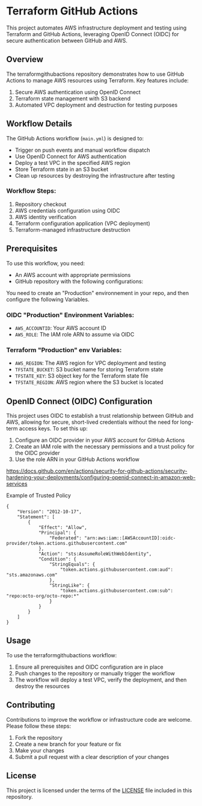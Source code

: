 # Terraform GitHub Actions

This project automates AWS infrastructure deployment and testing using Terraform and GitHub Actions, leveraging OpenID Connect (OIDC) for secure authentication between GitHub and AWS.

## Overview

The terraformgithubactions repository demonstrates how to use GitHub Actions to manage AWS resources using Terraform. Key features include:

1. Secure AWS authentication using OpenID Connect
2. Terraform state management with S3 backend
3. Automated VPC deployment and destruction for testing purposes

## Workflow Details

The GitHub Actions workflow (`main.yml`) is designed to:

- Trigger on push events and manual workflow dispatch
- Use OpenID Connect for AWS authentication
- Deploy a test VPC in the specified AWS region
- Store Terraform state in an S3 bucket
- Clean up resources by destroying the infrastructure after testing

### Workflow Steps:

1. Repository checkout
2. AWS credentials configuration using OIDC
3. AWS identity verification
4. Terraform configuration application (VPC deployment)
5. Terraform-managed infrastructure destruction

## Prerequisites

To use this workflow, you need:

- An AWS account with appropriate permissions
- GitHub repository with the following configurations:

You need to create an "Production" environnement in your repo, and then configure the following Variables.

### OIDC "Production" Environment Variables:
  - `AWS_ACCOUNTID`: Your AWS account ID
  - `AWS_ROLE`: The IAM role ARN to assume via OIDC

### Terraform "Production" env Variables:
  - `AWS_REGION`: The AWS region for VPC deployment and testing
  - `TFSTATE_BUCKET`: S3 bucket name for storing Terraform state
  - `TFSTATE_KEY`: S3 object key for the Terraform state file
  - `TFSTATE_REGION`: AWS region where the S3 bucket is located

## OpenID Connect (OIDC) Configuration

This project uses OIDC to establish a trust relationship between GitHub and AWS, allowing for secure, short-lived credentials without the need for long-term access keys. To set this up:

1. Configure an OIDC provider in your AWS account for GitHub Actions
2. Create an IAM role with the necessary permissions and a trust policy for the OIDC provider
3. Use the role ARN in your GitHub Actions workflow

https://docs.github.com/en/actions/security-for-github-actions/security-hardening-your-deployments/configuring-openid-connect-in-amazon-web-services

Example of Trusted Policy
```
{
    "Version": "2012-10-17",
    "Statement": [
        {
            "Effect": "Allow",
            "Principal": {
                "Federated": "arn:aws:iam::[AWSAccountID]:oidc-provider/token.actions.githubusercontent.com"
            },
            "Action": "sts:AssumeRoleWithWebIdentity",
            "Condition": {
                "StringEquals": {
                    "token.actions.githubusercontent.com:aud": "sts.amazonaws.com"
                },
                "StringLike": {
                    "token.actions.githubusercontent.com:sub": "repo:octo-org/octo-repo:*"
                }
            }
        }
    ]
}
```

## Usage

To use the terraformgithubactions workflow:

1. Ensure all prerequisites and OIDC configuration are in place
2. Push changes to the repository or manually trigger the workflow
3. The workflow will deploy a test VPC, verify the deployment, and then destroy the resources


## Contributing

Contributions to improve the workflow or infrastructure code are welcome. Please follow these steps:

1. Fork the repository
2. Create a new branch for your feature or fix
3. Make your changes
4. Submit a pull request with a clear description of your changes

## License

This project is licensed under the terms of the [LICENSE](LICENSE) file included in this repository.


